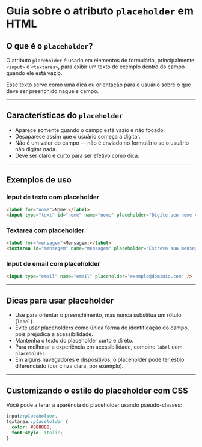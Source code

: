 # Guia sobre o atributo `placeholder` em HTML

## O que é o `placeholder`?

O atributo `placeholder` é usado em elementos de formulário, principalmente `<input>` e `<textarea>`, para exibir um texto de exemplo dentro do campo quando ele está vazio.

Esse texto serve como uma dica ou orientação para o usuário sobre o que deve ser preenchido naquele campo.

---

## Características do `placeholder`

- Aparece somente quando o campo está vazio e não focado.
- Desaparece assim que o usuário começa a digitar.
- Não é um valor do campo — não é enviado no formulário se o usuário não digitar nada.
- Deve ser claro e curto para ser efetivo como dica.

---

## Exemplos de uso

### Input de texto com placeholder

```html
<label for="nome">Nome:</label>
<input type="text" id="nome" name="nome" placeholder="Digite seu nome completo" />
```

### Textarea com placeholder

```html
<label for="mensagem">Mensagem:</label>
<textarea id="mensagem" name="mensagem" placeholder="Escreva sua mensagem aqui..."></textarea>
```

### Input de email com placeholder

```html
<input type="email" name="email" placeholder="exemplo@dominio.com" />
```

---

## Dicas para usar placeholder

- Use para orientar o preenchimento, mas nunca substitua um rótulo (`label`).
- Evite usar placeholders como única forma de identificação do campo, pois prejudica a acessibilidade.
- Mantenha o texto do placeholder curto e direto.
- Para melhorar a experiência em acessibilidade, combine `label` com `placeholder`.
- Em alguns navegadores e dispositivos, o placeholder pode ter estilo diferenciado (cor cinza clara, por exemplo).

---

## Customizando o estilo do placeholder com CSS

Você pode alterar a aparência do placeholder usando pseudo-classes:

```css
input::placeholder,
textarea::placeholder {
  color: #888888;
  font-style: italic;
}
```
